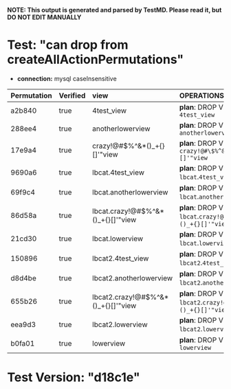 **NOTE: This output is generated and parsed by TestMD. Please read it, but DO NOT EDIT MANUALLY**

# Test: "can drop from createAllActionPermutations" #

- **connection:** mysql caseInsensitive

| Permutation | Verified | view                                | OPERATIONS
| :---------- | :------- | :---------------------------------- | :------
| a2b840      | true     | 4test_view                          | **plan**: DROP VIEW `4test_view`
| 288ee4      | true     | anotherlowerview                    | **plan**: DROP VIEW `anotherlowerview`
| 17e9a4      | true     | crazy!@#\$%^&*()_+{}[]'"view        | **plan**: DROP VIEW `crazy!@#\$%^&*()_+{}[]'"view`
| 9690a6      | true     | lbcat.4test_view                    | **plan**: DROP VIEW `lbcat`.`4test_view`
| 69f9c4      | true     | lbcat.anotherlowerview              | **plan**: DROP VIEW `lbcat`.`anotherlowerview`
| 86d58a      | true     | lbcat.crazy!@#\$%^&*()_+{}[]'"view  | **plan**: DROP VIEW `lbcat`.`crazy!@#\$%^&*()_+{}[]'"view`
| 21cd30      | true     | lbcat.lowerview                     | **plan**: DROP VIEW `lbcat`.`lowerview`
| 150896      | true     | lbcat2.4test_view                   | **plan**: DROP VIEW `lbcat2`.`4test_view`
| d8d4be      | true     | lbcat2.anotherlowerview             | **plan**: DROP VIEW `lbcat2`.`anotherlowerview`
| 655b26      | true     | lbcat2.crazy!@#\$%^&*()_+{}[]'"view | **plan**: DROP VIEW `lbcat2`.`crazy!@#\$%^&*()_+{}[]'"view`
| eea9d3      | true     | lbcat2.lowerview                    | **plan**: DROP VIEW `lbcat2`.`lowerview`
| b0fa01      | true     | lowerview                           | **plan**: DROP VIEW `lowerview`

# Test Version: "d18c1e" #